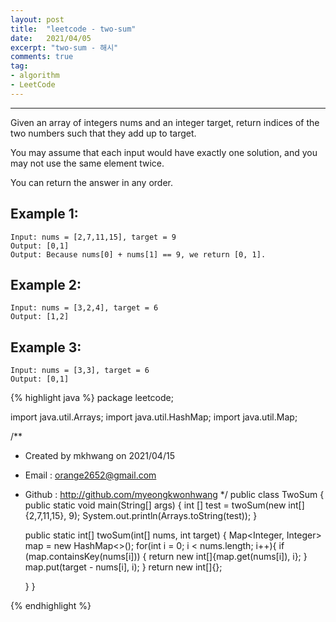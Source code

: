 ```yaml
---
layout: post 
title:  "leetcode - two-sum"
date:   2021/04/05 
excerpt: "two-sum - 해시"
comments: true 
tag:
- algorithm
- LeetCode
---
```


---

Given an array of integers nums and an integer target, return indices of the two numbers such that they add up to target.

You may assume that each input would have exactly one solution, and you may not use the same element twice.

You can return the answer in any order.



## Example 1:

~~~
Input: nums = [2,7,11,15], target = 9
Output: [0,1]
Output: Because nums[0] + nums[1] == 9, we return [0, 1].
~~~

## Example 2:
~~~
Input: nums = [3,2,4], target = 6
Output: [1,2]
~~~

## Example 3:
~~~
Input: nums = [3,3], target = 6
Output: [0,1]
~~~

{% highlight java %}
package leetcode;

import java.util.Arrays;
import java.util.HashMap;
import java.util.Map;

/**
* Created by mkhwang on 2021/04/15
* Email : orange2652@gmail.com
* Github : http://github.com/myeongkwonhwang
  */
  public class TwoSum {
  public static void main(String[] args) {
  int [] test = twoSum(new int[]{2,7,11,15}, 9);
  System.out.println(Arrays.toString(test));
  }

  public static int[] twoSum(int[] nums, int target) {
  Map<Integer, Integer> map = new HashMap<>();
  for(int i = 0; i < nums.length; i++){
  if (map.containsKey(nums[i])) {
  return new int[]{map.get(nums[i]), i};
  }
  map.put(target - nums[i], i);
  }
  return new int[]{};


    }
}


{% endhighlight %} 
